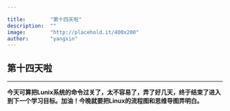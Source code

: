 ```yaml
---

title:        "第十四天啦"
description:  ""
image:        "http://placehold.it/400x200"
author:       "yangxin"
---
```






## 第十四天啦

------

**今天可算把Lunix系统的命令过关了，太不容易了，弄了好几天，终于结束了进入到下一个学习目标。加油！今晚就要把Linux的流程图和思维导图弄明白。**
